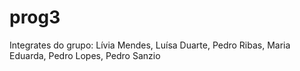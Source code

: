 # prog3
<p>Integrates do grupo: Lívia Mendes, Luísa Duarte, Pedro Ribas, Maria Eduarda, Pedro Lopes, Pedro Sanzio</p>
